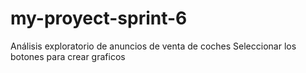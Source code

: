 # my-proyect-sprint-6

Análisis exploratorio de anuncios de venta de coches
Seleccionar los botones para crear graficos